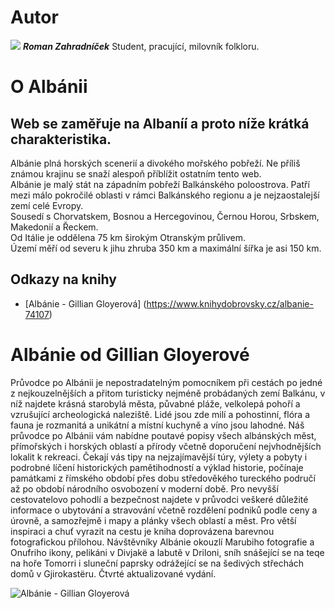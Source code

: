 # Autor

![](/img/profile_picture.jpg)  **_Roman Zahradníček_** Student, pracující, milovník folkloru.

# O Albánii

## Web se zaměřuje na Albaníí a proto níže krátká charakteristika.

Albánie plná horských scenerií a divokého mořského pobřeží. Ne příliš známou krajinu se snaží alespoň příblížit ostatním tento web.  
Albánie je malý stát na západním pobřeží Balkánského poloostrova. Patří mezi málo pokročilé oblasti v rámci Balkánského regionu a je nejzaostalejší zemí celé Evropy.  
Sousedí s Chorvatskem, Bosnou a Hercegovinou, Černou Horou, Srbskem, Makedonií a Řeckem.  
Od Itálie je oddělena 75 km širokým Otranským průlivem.  
Území měří od severu k jihu zhruba 350 km a maximální šířka je asi 150 km.

## Odkazy na knihy

* [Albánie - Gillian Gloyerová]
(https://www.knihydobrovsky.cz/albanie-74107) 

# Albánie od Gillian Gloyerové
Průvodce po Albánii je nepostradatelným pomocníkem při cestách po jedné z nejkouzelnějších a přitom turisticky nejméně probádaných zemí Balkánu, v níž najdete krásná starobylá města, půvabné pláže, velkolepá pohoří a vzrušující archeologická naleziště. Lidé jsou zde milí a pohostinní, flóra a fauna je rozmanitá a unikátní a místní kuchyně a víno jsou lahodné. Náš průvodce po Albánii vám nabídne poutavé popisy všech albánských měst, přímořských i horských oblastí a přírody včetně doporučení nejvhodnějších lokalit k rekreaci. Čekají vás tipy na nejzajímavější túry, výlety a pobyty i podrobné líčení historických pamětihodností a výklad historie, počínaje památkami z římského období přes dobu středověkého tureckého područí až po období národního osvobození v moderní době. Pro nevyšší cestovatelovo pohodlí a bezpečnost najdete v průvodci veškeré důležité informace o ubytování a stravování včetně rozdělení podniků podle ceny a úrovně, a samozřejmě i mapy a plánky všech oblastí a měst. Pro větší inspiraci a chuť vyrazit na cestu je kniha doprovázena barevnou fotografickou přílohou. Návštěvníky Albánie okouzlí Marubiho fotografie a Onufriho ikony, pelikáni v Divjakë a labutě v Driloni, sníh snášející se na teqe na hoře Tomorri i sluneční paprsky odrážející se na šedivých střechách domů v Gjirokastëru. Čtvrté aktualizované vydání.

![Albánie - Gillian Gloyerová](/img/book_image.jpg)